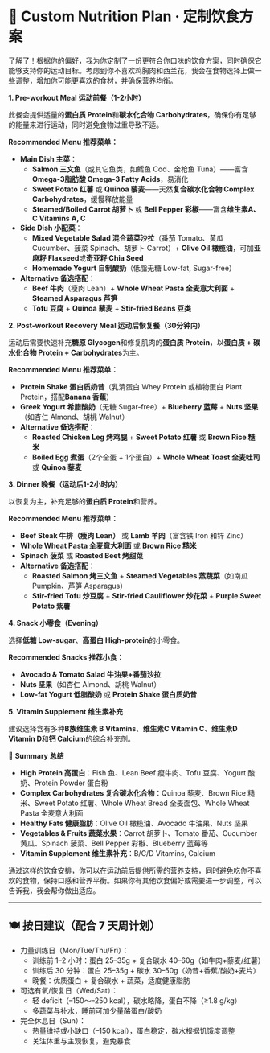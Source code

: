 # 🥗 Custom Nutrition Plan · 定制饮食方案

了解了！根据你的偏好，我为你定制了一份更符合你口味的饮食方案，同时确保它能够支持你的运动目标。考虑到你不喜欢鸡胸肉和西兰花，我会在食物选择上做一些调整，增加你可能更喜欢的食材，并确保营养均衡。

**1. Pre-workout Meal 运动前餐（1-2小时）**

此餐会提供适量的**蛋白质 Protein**和**碳水化合物 Carbohydrates**，确保你有足够的能量来进行运动，同时避免食物过重导致不适。

**Recommended Menu 推荐菜单：**

- **Main Dish 主菜**：
  - **Salmon 三文鱼**（或其它鱼类，如鳕鱼 Cod、金枪鱼 Tuna）——富含**Omega-3脂肪酸 Omega-3 Fatty Acids**，易消化
  - **Sweet Potato 红薯** 或 **Quinoa 藜麦**——天然**复合碳水化合物 Complex Carbohydrates**，缓慢释放能量
  - **Steamed/Boiled Carrot 胡萝卜** 或 **Bell Pepper 彩椒**——富含**维生素A、C Vitamins A, C**
- **Side Dish 小配菜**：
  - **Mixed Vegetable Salad 混合蔬菜沙拉**（番茄 Tomato、黄瓜 Cucumber、菠菜 Spinach、胡萝卜 Carrot）+ **Olive Oil 橄榄油**，可加**亚麻籽 Flaxseed**或**奇亚籽 Chia Seed**
  - **Homemade Yogurt 自制酸奶**（低脂无糖 Low-fat, Sugar-free）
- **Alternative 备选搭配**：
  - **Beef 牛肉**（瘦肉 Lean）+ **Whole Wheat Pasta 全麦意大利面** + **Steamed Asparagus 芦笋**
  - **Tofu 豆腐** + **Quinoa 藜麦** + **Stir-fried Beans 豆类**

**2. Post-workout Recovery Meal 运动后恢复餐（30分钟内）**

运动后需要快速补充**糖原 Glycogen**和修复肌肉的**蛋白质 Protein**，以**蛋白质 + 碳水化合物 Protein + Carbohydrates**为主。

**Recommended Menu 推荐菜单：**

- **Protein Shake 蛋白质奶昔**（乳清蛋白 Whey Protein 或植物蛋白 Plant Protein，搭配**Banana 香蕉**）
- **Greek Yogurt 希腊酸奶**（无糖 Sugar-free）+ **Blueberry 蓝莓** + **Nuts 坚果**（如杏仁 Almond、胡桃 Walnut）
- **Alternative 备选搭配**：
  - **Roasted Chicken Leg 烤鸡腿** + **Sweet Potato 红薯** 或 **Brown Rice 糙米**
  - **Boiled Egg 煮蛋**（2个全蛋 + 1个蛋白）+ **Whole Wheat Toast 全麦吐司** 或 **Quinoa 藜麦**

**3. Dinner 晚餐（运动后1-2小时内）**

以恢复为主，补充足够的**蛋白质 Protein**和营养。

**Recommended Menu 推荐菜单：**

- **Beef Steak 牛排（瘦肉 Lean）** 或 **Lamb 羊肉**（富含铁 Iron 和锌 Zinc）
- **Whole Wheat Pasta 全麦意大利面** 或 **Brown Rice 糙米**
- **Spinach 菠菜** 或 **Roasted Beet 烤甜菜**
- **Alternative 备选搭配**：
  - **Roasted Salmon 烤三文鱼** + **Steamed Vegetables 蒸蔬菜**（如南瓜 Pumpkin、芦笋 Asparagus）
  - **Stir-fried Tofu 炒豆腐** + **Stir-fried Cauliflower 炒花菜** + **Purple Sweet Potato 紫薯**

**4. Snack 小零食（Evening）**

选择**低糖 Low-sugar**、**高蛋白 High-protein**的小零食。

**Recommended Snacks 推荐小食：**
- **Avocado & Tomato Salad 牛油果+番茄沙拉**
- **Nuts 坚果**（如杏仁 Almond、胡桃 Walnut）
- **Low-fat Yogurt 低脂酸奶** 或 **Protein Shake 蛋白质奶昔**

**5. Vitamin Supplement 维生素补充**

建议选择含有多种**B族维生素 B Vitamins**、**维生素C Vitamin C**、**维生素D Vitamin D**和**钙 Calcium**的综合补充剂。

🥑 **Summary 总结**

- **High Protein 高蛋白**：Fish 鱼、Lean Beef 瘦牛肉、Tofu 豆腐、Yogurt 酸奶、Protein Powder 蛋白粉
- **Complex Carbohydrates 复合碳水化合物**：Quinoa 藜麦、Brown Rice 糙米、Sweet Potato 红薯、Whole Wheat Bread 全麦面包、Whole Wheat Pasta 全麦意大利面
- **Healthy Fats 健康脂肪**：Olive Oil 橄榄油、Avocado 牛油果、Nuts 坚果
- **Vegetables & Fruits 蔬菜水果**：Carrot 胡萝卜、Tomato 番茄、Cucumber 黄瓜、Spinach 菠菜、Bell Pepper 彩椒、Blueberry 蓝莓等
- **Vitamin Supplement 维生素补充**：B/C/D Vitamins, Calcium

通过这样的饮食安排，你可以在运动前后提供所需的营养支持，同时避免吃你不喜欢的食物，保持口感和营养平衡。如果你有其他饮食偏好或需要进一步调整，可以告诉我，我会帮你做出适应。

---

## 🍽️ 按日建议（配合 7 天周计划）

- 力量训练日（Mon/Tue/Thu/Fri）：
  - 训练前 1–2 小时：蛋白 25–35g + 复合碳水 40–60g（如牛肉+藜麦/红薯）
  - 训练后 30 分钟：蛋白 25–35g + 碳水 30–50g（奶昔+香蕉/酸奶+麦片）
  - 晚餐：优质蛋白 + 复合碳水 + 蔬菜，适度健康脂肪
- 可选有氧/恢复日（Wed/Sat）：
  - 轻 deficit（–150～–250 kcal），碳水略降，蛋白不降（≥1.8 g/kg）
  - 多蔬菜与补水，睡前可加少量酪蛋白/酸奶
- 完全休息日（Sun）：
  - 热量维持或小缺口（–150 kcal），蛋白稳定，碳水根据饥饿度调整
  - 关注体重与主观恢复，避免暴食